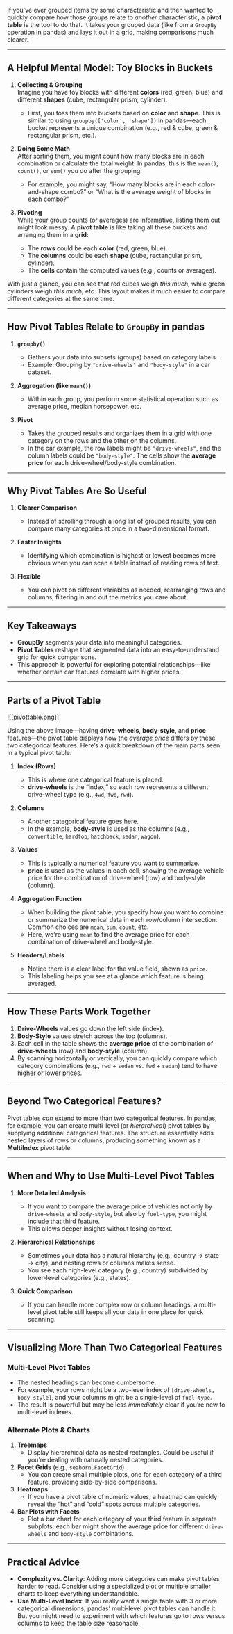 If you’ve ever grouped items by some characteristic and then wanted to quickly compare how those groups relate to *another* characteristic, a **pivot table** is the tool to do that. It takes your grouped data (like from a `GroupBy` operation in pandas) and lays it out in a grid, making comparisons much clearer.

---

## A Helpful Mental Model: Toy Blocks in Buckets

1. **Collecting & Grouping**  
   Imagine you have toy blocks with different **colors** (red, green, blue) and different **shapes** (cube, rectangular prism, cylinder).  
   - First, you toss them into buckets based on **color** and **shape**. This is similar to using `groupby(['color', 'shape'])` in pandas—each bucket represents a unique combination (e.g., red & cube, green & rectangular prism, etc.).

2. **Doing Some Math**  
   After sorting them, you might count how many blocks are in each combination or calculate the total weight. In pandas, this is the `mean()`, `count()`, or `sum()` you do after the grouping.  
   - For example, you might say, “How many blocks are in each color-and-shape combo?” or “What is the average weight of blocks in each combo?”

3. **Pivoting**  
   While your group counts (or averages) are informative, listing them out might look messy. A **pivot table** is like taking all these buckets and arranging them in a **grid**:
   - The **rows** could be each **color** (red, green, blue).
   - The **columns** could be each **shape** (cube, rectangular prism, cylinder).
   - The **cells** contain the computed values (e.g., counts or averages).

With just a glance, you can see that red cubes weigh *this much*, while green cylinders weigh *this much*, etc. This layout makes it much easier to compare different categories at the same time.

---

## How Pivot Tables Relate to `GroupBy` in pandas

1. **`groupby()`**  
   - Gathers your data into subsets (groups) based on category labels.
   - Example: Grouping by `"drive-wheels"` and `"body-style"` in a car dataset.

2. **Aggregation (like `mean()`)**  
   - Within each group, you perform some statistical operation such as average price, median horsepower, etc.

3. **Pivot**  
   - Takes the grouped results and organizes them in a grid with one category on the rows and the other on the columns.
   - In the car example, the row labels might be `"drive-wheels"`, and the column labels could be `"body-style"`. The cells show the **average price** for each drive-wheel/body-style combination.

---

## Why Pivot Tables Are So Useful

1. **Clearer Comparison**  
   - Instead of scrolling through a long list of grouped results, you can compare many categories at once in a two-dimensional format.

2. **Faster Insights**  
   - Identifying which combination is highest or lowest becomes more obvious when you can scan a table instead of reading rows of text.

3. **Flexible**  
   - You can pivot on different variables as needed, rearranging rows and columns, filtering in and out the metrics you care about.

---

## Key Takeaways

- **GroupBy** segments your data into meaningful categories.  
- **Pivot Tables** reshape that segmented data into an easy-to-understand grid for quick comparisons.  
- This approach is powerful for exploring potential relationships—like whether certain car features correlate with higher prices.


---

## Parts of a Pivot Table

![[pivottable.png]]

Using the above image—having **drive-wheels**, **body-style**, and **price** features—the pivot table displays how the *average price* differs by these two categorical features. Here’s a quick breakdown of the main parts seen in a typical pivot table:

1. **Index (Rows)**
   - This is where one categorical feature is placed.  
   - **drive-wheels** is the “index,” so each row represents a different drive-wheel type (e.g., `4wd`, `fwd`, `rwd`).

2. **Columns**
   - Another categorical feature goes here.  
   - In the example, **body-style** is used as the columns (e.g., `convertible`, `hardtop`, `hatchback`, `sedan`, `wagon`).

3. **Values**
   - This is typically a numerical feature you want to summarize.  
   - **price** is used as the values in each cell, showing the average vehicle price for the combination of drive-wheel (row) and body-style (column).

4. **Aggregation Function**
   - When building the pivot table, you specify how you want to combine or summarize the numerical data in each row/column intersection. Common choices are `mean`, `sum`, `count`, etc.  
   - Here, we're using `mean` to find the average price for each combination of drive-wheel and body-style.

5. **Headers/Labels**
   - Notice there is a clear label for the value field, shown as `price`. 
   - This labeling helps you see at a glance which feature is being averaged.

---

## How These Parts Work Together

1. **Drive-Wheels** values go down the left side (index).  
2. **Body-Style** values stretch across the top (columns).  
3. Each cell in the table shows the **average price** of the combination of **drive-wheels** (row) and **body-style** (column).  
4. By scanning horizontally or vertically, you can quickly compare which category combinations (e.g., `rwd` + `sedan` vs. `fwd` + `sedan`) tend to have higher or lower prices.


---

## Beyond Two Categorical Features?

Pivot tables *can* extend to more than two categorical features. In pandas, for example, you can create multi-level (or *hierarchical*) pivot tables by supplying additional categorical features. The structure essentially adds nested layers of rows or columns, producing something known as a **MultiIndex** pivot table.

---

## When and Why to Use Multi-Level Pivot Tables

1. **More Detailed Analysis**  
   - If you want to compare the average price of vehicles not only by `drive-wheels` and `body-style`, but also by `fuel-type`, you might include that third feature.  
   - This allows deeper insights without losing context.

2. **Hierarchical Relationships**  
   - Sometimes your data has a natural hierarchy (e.g., country → state → city), and nesting rows or columns makes sense.  
   - You see each high-level category (e.g., country) subdivided by lower-level categories (e.g., states).

3. **Quick Comparison**  
   - If you can handle more complex row or column headings, a multi-level pivot table still keeps all your data in one place for quick scanning.

---

## Visualizing More Than Two Categorical Features

### Multi-Level Pivot Tables
- The nested headings can become cumbersome.  
- For example, your rows might be a two-level index of `[drive-wheels, body-style]`, and your columns might be a single-level of `fuel-type`.  
- The result is powerful but may be less *immediately* clear if you’re new to multi-level indexes.

### Alternate Plots & Charts
1. **Treemaps**  
   - Display hierarchical data as nested rectangles. Could be useful if you’re dealing with naturally nested categories.
2. **Facet Grids** (e.g., `seaborn.FacetGrid`)  
   - You can create small multiple plots, one for each category of a third feature, providing side-by-side comparisons.
3. **Heatmaps**  
   - If you have a pivot table of numeric values, a heatmap can quickly reveal the “hot” and “cold” spots across multiple categories.
4. **Bar Plots with Facets**  
   - Plot a bar chart for each category of your third feature in separate subplots; each bar might show the average price for different `drive-wheels` and `body-style` combinations.

---

## Practical Advice
- **Complexity vs. Clarity**: Adding more categories can make pivot tables harder to read. Consider using a specialized plot or multiple smaller charts to keep everything understandable.  
- **Use Multi-Level Index**: If you really want a single table with 3 or more categorical dimensions, pandas’ multi-level pivot tables can handle it. But you might need to experiment with which features go to rows versus columns to keep the table size reasonable.
